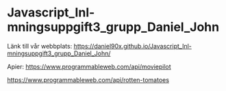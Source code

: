 # Javascript_Inl-mningsuppgift3_grupp_Daniel_John

Länk till vår webbplats: https://daniel90x.github.io/Javascript_Inl-mningsuppgift3_grupp_Daniel_John/

Apier:
https://www.programmableweb.com/api/moviepilot

https://www.programmableweb.com/api/rotten-tomatoes
